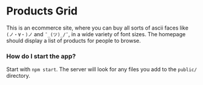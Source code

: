 Products Grid
====

This is an ecommerce site, where you can buy all sorts of ascii faces like `(ノ・∀・)ノ` and `¯_(ツ)_/¯`, in a wide variety of font sizes. The homepage should display a list of products for people to browse.

### How do I start the app?

Start with `npm start`. The server will look for any files you add to the `public/` directory.

